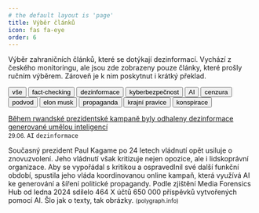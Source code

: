 ```yaml
---
# the default layout is 'page'
title: Výběr článků
icon: fas fa-eye
order: 6
---
```


Výběr zahraničních článků, které se dotýkají dezinformací. Vychází z českého monitoringu, ale jsou zde zobrazeny pouze články, které prošly ručním výběrem. Zároveň je k nim poskytnut i krátký překlad.

<!-- Odkazy na klíčová slova -->
<button onclick="filterByKeyword('vsechna')" class="post-tag btn btn-outline-primary">vše</button>
<button onclick="filterByKeyword('fact-checking')" class="post-tag btn btn-outline-primary">fact-checking</button>
<button onclick="filterByKeyword('dezinformace')" class="post-tag btn btn-outline-primary">dezinformace</button>
<button onclick="filterByKeyword('kyberbezpecnost')" class="post-tag btn btn-outline-primary">kyberbezpečnost</button>
<button onclick="filterByKeyword('AI')" class="post-tag btn btn-outline-primary">AI</button>
<button onclick="filterByKeyword('cenzura')" class="post-tag btn btn-outline-primary">cenzura</button>
<button onclick="filterByKeyword('podvod')" class="post-tag btn btn-outline-primary">podvod</button>
<button onclick="filterByKeyword('musk')" class="post-tag btn btn-outline-primary">elon musk</button>
<button onclick="filterByKeyword('propaganda')" class="post-tag btn btn-outline-primary">propaganda</button>
<button onclick="filterByKeyword('krajni-pravice')" class="post-tag btn btn-outline-primary">krajní pravice</button>
<button onclick="filterByKeyword('konspirace')" class="post-tag btn btn-outline-primary">konspirace</button>

<script>
    function filterByKeyword(keyword) {
      var novinky = document.querySelectorAll('.novinka');
      novinky.forEach(function(novinka) {
        var keywords = novinka.getAttribute('data-keywords').split(', ');
        if (keywords.includes(keyword) || keyword === 'vsechna') {
          novinka.style.display = 'block';
        } else {
          novinka.style.display = 'none';
        }
      });
    }
</script>

<div class="novinka" data-keywords="dezinformace, AI"><div class="monitoring-title"><a href="https://www.polygraph.info/a/7677588.html" target="_blank">Během rwandské prezidentské kampaně byly odhaleny dezinformace generované umělou inteligencí</a></div>
<small><i class="fa-regular fa-calendar"></i> 29.06.</small> <code class="highlighter-rouge">AI</code> <code class="highlighter-rouge">dezinformace</code>
<p>Současný prezident Paul Kagame po 24 letech vládnutí opět usiluje o znovuzvolení. Jeho vládnutí však kritizuje nejen opozice, ale i lidskoprávní organizace. Aby se vypořádal s kritikou a ospravedlnil své další funkční období, spustila jeho vláda koordinovanou online kampaň, která využívá AI ke generování a šíření politické propagandy. Podle zjištění Media Forensics Hub od ledna 2024 sdílelo 464 X účtů 650 000 příspěvků vytvořených pomocí AI. Šlo jak o texty, tak obrázky. <small>(polygraph.info)</small></p></div>

